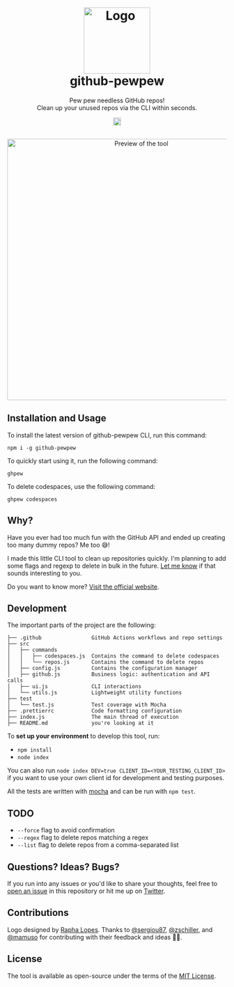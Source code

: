 <p align="center">
	<h1 align="center">
		<img src="./res/logo.png" alt="Logo" width="152">
		<br>
		github-pewpew
	</h1>
	<p align="center">Pew pew needless GitHub repos!<br>Clean up your unused repos via the CLI within seconds.</p>
	<p align="center">
		<a href="https://badge.fury.io/js/github-pewpew"><img src="https://badge.fury.io/js/github-pewpew.svg" alt="npm version" height="18"></a>
	</p>
</p>

<p align="center">
	<br>
	<img src="./res/preview.gif" alt="Preview of the tool" width="600">
	<br>
</p>

## Installation and Usage

To install the latest version of github-pewpew CLI, run this command:

```
npm i -g github-pewpew
```

To quickly start using it, run the following command:

```
ghpew
```

To delete codespaces, use the following command:

```
ghpew codespaces
```

## Why?

Have you ever had too much fun with the GitHub API and ended up creating too many dummy repos? Me too 😅!

I made this little CLI tool to clean up repositories quickly. I'm planning to add some flags and regexp to delete in bulk in the future. [Let me know](http://twitter.com/adrianmg) if that sounds interesting to you.

Do you want to know more? [Visit the official website](https://adrianmato.com/pewpew).

## Development

The important parts of the project are the following:

```
├── .github                GitHub Actions workflows and repo settings
├── src
│   ├── commands
│   │   ├── codespaces.js  Contains the command to delete codespaces
│   │   └── repos.js       Contains the command to delete repos
│   ├── config.js          Contains the configuration manager
│   ├── github.js          Business logic: authentication and API calls
│   ├── ui.js              CLI interactions
│   └── utils.js           Lightweight utility functions
├── test
│   └── test.js            Test coverage with Mocha
├── .prettierrc            Code formatting configuration
├── index.js               The main thread of execution
├── README.md              you're looking at it
```

To **set up your environment** to develop this tool, run:

- `npm install`
- `node index`

You can also run `node index DEV=true CLIENT_ID=<YOUR_TESTING_CLIENT_ID>` if you want to use your own client id for development and testing purposes.

All the tests are written with [mocha](https://mochajs.org/) and can be run with `npm test`.

## TODO

- `--force` flag to avoid confirmation
- `--regex` flag to delete repos matching a regex
- `--list` flag to delete repos from a comma-separated list

## Questions? Ideas? Bugs?

If you run into any issues or you'd like to share your thoughts, feel free to [open an issue](https://github.com/adrianmg/github-pewpew/issues) in this repository or hit me up on [Twitter](https://twitter.com/adrianmg).

## Contributions

Logo designed by [Rapha Lopes](https://twitter.com/raphaellopesph). Thanks to [@sergiou87](https://github.com/sergiou87), [@zschiller](https://github.com/zschiller), and [@mamuso](https://github.com/mamuso) for contributing with their feedback and ideas 🙇‍♂️.

## License

The tool is available as open-source under the terms of the [MIT License](http://opensource.org/licenses/MIT).
